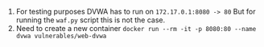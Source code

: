 1. For testing purposes DVWA has to run on `172.17.0.1:8080 -> 80` But for running the `waf.py` script this is not the case.
2. Need to create a new container `docker run --rm -it -p 8080:80 --name dvwa vulnerables/web-dvwa`
